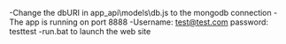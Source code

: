 -Change the dbURI in app_api\models\db.js to the mongodb connection
-The app is running on port 8888
-Username: test@test.com password: testtest
-run.bat to launch the web site